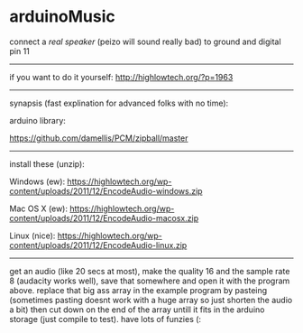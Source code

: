 # arduinoMusic

connect a *real speaker* (peizo will sound really bad) to ground and digital pin 11

-------------

if you want to do it yourself: http://highlowtech.org/?p=1963

-------------

synapsis (fast explination for advanced folks with no time):

arduino library:

https://github.com/damellis/PCM/zipball/master

-------------

install these (unzip):

Windows (ew): https://highlowtech.org/wp-content/uploads/2011/12/EncodeAudio-windows.zip

Mac OS X (ew): https://highlowtech.org/wp-content/uploads/2011/12/EncodeAudio-macosx.zip

Linux (nice): https://highlowtech.org/wp-content/uploads/2011/12/EncodeAudio-linux.zip

-------------

get an audio (like 20 secs at most), make the quality 16 and the sample rate 8 (audacity works well), save that somewhere and open it with the program above. replace that big ass array in the example program by pasteing (sometimes pasting doesnt work with a huge array so just shorten the audio a bit) then cut down on the end of the array untill it fits in the arduino storage (just compile to test). have lots of funzies (:
